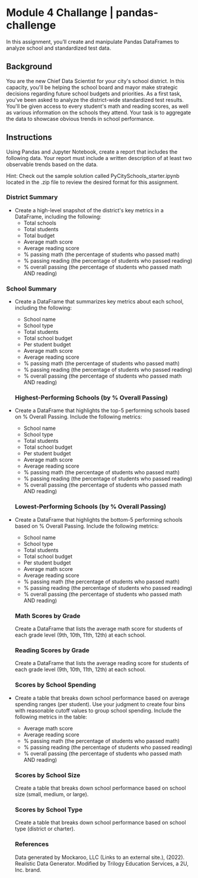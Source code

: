 # Module 4 Challange | pandas-challenge

In this assignment, you’ll create and manipulate Pandas DataFrames to analyze school and standardized test data.

## Background

You are the new Chief Data Scientist for your city's school district. In this capacity, you'll be helping the school board and mayor make strategic decisions regarding future school budgets and priorities. As a first task, you've been asked to analyze the district-wide standardized test results. You'll be given access to every student's math and reading scores, as well as various information on the schools they attend. Your task is to aggregate the data to showcase obvious trends in school performance.

## Instructions

Using Pandas and Jupyter Notebook, create a report that includes the following data. Your report must include a written description of at least two observable trends based on the data.

Hint: Check out the sample solution called PyCitySchools_starter.ipynb located in the .zip file to review the desired format for this assignment.

### District Summary

* Create a high-level snapshot of the district's key metrics in a DataFrame, including the following:
  * Total schools
  * Total students
  * Total budget
  * Average math score
  * Average reading score
  * % passing math (the percentage of students who passed math)
  * % passing reading (the percentage of students who passed reading)
  * % overall passing (the percentage of students who passed math AND reading)

### School Summary

* Create a DataFrame that summarizes key metrics about each school, including the following:
  * School name
  * School type
  * Total students
  * Total school budget
  * Per student budget
  * Average math score
  * Average reading score
  * % passing math (the percentage of students who passed math)
  * % passing reading (the percentage of students who passed reading)
  * % overall passing (the percentage of students who passed math AND reading)
  
  ### Highest-Performing Schools (by % Overall Passing)
  
* Create a DataFrame that highlights the top-5 performing schools based on % Overall Passing. Include the following metrics:
  * School name
  * School type
  * Total students
  * Total school budget
  * Per student budget
  * Average math score
  * Average reading score
  * % passing math (the percentage of students who passed math)
  * % passing reading (the percentage of students who passed reading)
  * % overall passing (the percentage of students who passed math AND reading)
  
  ### Lowest-Performing Schools (by % Overall Passing)

* Create a DataFrame that highlights the bottom-5 performing schools based on % Overall Passing. Include the following metrics:
  * School name
  * School type
  * Total students
  * Total school budget
  * Per student budget
  * Average math score
  * Average reading score
  * % passing math (the percentage of students who passed math)
  * % passing reading (the percentage of students who passed reading)
  * % overall passing (the percentage of students who passed math AND reading)
  
  ### Math Scores by Grade
  
  Create a DataFrame that lists the average math score for students of each grade level (9th, 10th, 11th, 12th) at each school.
  
  ### Reading Scores by Grade
  
  Create a DataFrame that lists the average reading score for students of each grade level (9th, 10th, 11th, 12th) at each school.
  
  ### Scores by School Spending
  
* Create a table that breaks down school performance based on average spending ranges (per student). Use your judgment to create four bins with reasonable cutoff values to group school spending. Include the following metrics in the table:
  * Average math score
  * Average reading score
  * % passing math (the percentage of students who passed math)
  * % passing reading (the percentage of students who passed reading)
  * % overall passing (the percentage of students who passed math AND reading)
  
  ### Scores by School Size
  
  Create a table that breaks down school performance based on school size (small, medium, or large).
  
  ### Scores by School Type
  
  Create a table that breaks down school performance based on school type (district or charter).
  
  ### References
  
  Data generated by Mockaroo, LLC (Links to an external site.), (2022). Realistic Data Generator. Modified by Trilogy Education Services, a 2U, Inc. brand.